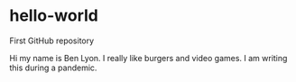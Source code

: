 # hello-world
First GitHub repository

Hi my name is Ben Lyon. I really like burgers and video games. I am writing this during a pandemic. 
